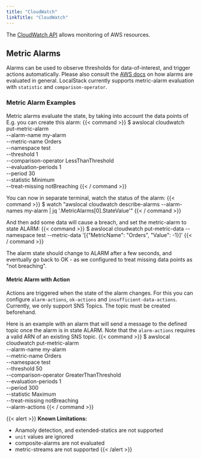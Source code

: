 ```yaml
---
title: "CloudWatch"
linkTitle: "CloudWatch"
---
```


The [CloudWatch API](https://docs.aws.amazon.com/cloudwatch/) allows monitoring of AWS resources. 

## Metric Alarms
Alarms can be used to observe thresholds for data-of-interest, and trigger actions automatically. Please also consult the [AWS docs](https://docs.aws.amazon.com/AmazonCloudWatch/latest/monitoring/AlarmThatSendsEmail.html#alarm-evaluation) on how alarms are evaluated in general.
LocalStack currently supports metric-alarm evaluation with `statistic` and `comparison-operator`.

### Metric Alarm Examples
Metric alarms evaluate the state, by taking into account the data points of  E.g. you can create this alarm:
{{< command >}}
$ awslocal cloudwatch put-metric-alarm \
  --alarm-name my-alarm \
  --metric-name Orders \
  --namespace test \
  --threshold 1 \
  --comparison-operator LessThanThreshold \
  --evaluation-periods 1 \
  --period 30 \
  --statistic Minimum \
  --treat-missing notBreaching
{{< / command >}}

You can now in separate terminal, watch the status of the alarm:
{{< command >}}
$ watch "awslocal cloudwatch describe-alarms --alarm-names my-alarm | jq '.MetricAlarms[0].StateValue'"
{{< / command >}}

And then add some data will cause a breach, and set the metric-alarm to state ALARM:
{{< command >}}
$ awslocal cloudwatch put-metric-data --namespace test --metric-data '[{"MetricName": "Orders", "Value": -1}]'
{{< / command >}}

The alarm state should change to ALARM after a few seconds, and eventually go back to OK - as we configured to treat missing data points as "not breaching".


#### Metric Alarm with Action
Actions are triggered when the state of the alarm changes. 
For this you can configure `alarm-actions`, `ok-actions` and `insufficient-data-actions`. 
Currently, we only support SNS Topics. The topic must be created beforehand.

Here is an example with an alarm that will send a message to the defined topic once the alarm is in state ALARM.
Note that the `alarm-actions` requires a valid ARN of an existing SNS topic.
{{< command >}}
$ awslocal cloudwatch put-metric-alarm \
  --alarm-name my-alarm \
  --metric-name Orders \
  --namespace test \
  --threshold 50 \
  --comparison-operator GreaterThanThreshold \
  --evaluation-periods 1 \
  --period 300 \
  --statistic Maximum \
  --treat-missing notBreaching \
  --alarm-actions <topic-arn> 
{{< / command >}}


{{< alert >}}
**Known Limitations:** 
* Anamoly detection, and extended-statics are not supported
* `unit` values are ignored
* composite-alarms are not evaluated
* metric-streams are not supported
{{< /alert >}}
